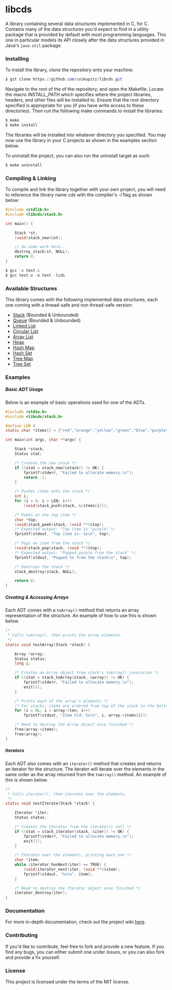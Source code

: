 # libcds

A library containing several data structures implemented in C, for C. Contains many of the data structures you'd expect to find in a utility package that is provided by default with most programming languages. This one in particular models its API closely after the data structures provided in Java's  ```java.util``` package.

### Installing

To install the library, clone the repository onto your machine:

```powershell
$ git clone https://github.com/cvikupitz/libcds.git
```

Navigate to the root of the of the repository, and open the Makefile. Locate the macro *INSTALL_PATH* which specifies where the project libraries, headers, and other files will be installed to. Ensure that the root directory specified is appropriate for you (if you have write access to these directories). Then run the following make commands to install the libraries:

```powershell
$ make
$ make install
```

The libraries will be installed into whatever directory you specified. You may now use the library in your C projects as shown in the examples section below.

To uninstall the project, you can also run the uninstall target as such:

```powershell
$ make uninstall
```

### Compiling & Linking

To compile and link the library together with your own project, you will need to reference the library name *cds* with the compiler's *-l* flag as shown below:

```c
#include <stdlib.h>
#include <libcds/stack.h>

int main() {

    Stack *st;
    (void)stack_new(&st);

    // do some work here...
    destroy_stack(st, NULL);
    return 0;
}
```

```powershell
$ gcc -c test.c
$ gcc test.o -o test -lcds
```

### Available Structures

This library comes with the following implemented data structures, each one coming with a thread-safe and non thread-safe version:

* [Stack](https://docs.oracle.com/javase/7/docs/api/java/util/Stack.html) (Bounded & Unbounded)
* [Queue](https://docs.oracle.com/javase/7/docs/api/java/util/Queue.html) (Bounded & Unbounded)
* [Linked List](https://docs.oracle.com/javase/7/docs/api/java/util/LinkedList.html)
* [Circular List](https://www.tutorialspoint.com/data_structures_algorithms/circular_linked_list_algorithm.htm#:~:text=Advertisements,into%20a%20circular%20linked%20list.)
* [Array List](https://docs.oracle.com/javase/7/docs/api/java/util/ArrayList.html)
* [Heap](https://docs.oracle.com/javase/7/docs/api/java/util/PriorityQueue.html)
* [Hash Map](https://docs.oracle.com/javase/7/docs/api/java/util/HashMap.html)
* [Hash Set](https://docs.oracle.com/javase/7/docs/api/java/util/HashSet.html)
* [Tree Map](https://docs.oracle.com/javase/7/docs/api/java/util/TreeMap.html)
* [Tree Set](https://docs.oracle.com/javase/7/docs/api/java/util/TreeSet.html)

### Examples

##### Basic ADT Usage

Below is an example of basic operations used for one of the ADTs.

```c
#include <stdio.h>
#include <libcds/stack.h>

#define LEN 6
static char *items[] = {"red","orange","yellow","green","blue","purple"};

int main(int argc, char **argv) {

    Stack *stack;
    Status stat;

    /* Creates the new stack */
    if ((stat = stack_new(&stack)) != OK) {
        fprintf(stderr, "Failed to allocate memory.\n");
        return -1;
    }

    /* Pushes items onto the stack */
    int i;
    for (i = 0; i < LEN; i++)
        (void)stack_push(stack, &(items[i]));

    /* Peeks at the top item */
    char *top;
    (void)stack_peek(stack, (void **)&top);
    /* Expected output: "Top item is "purple" */
    fprintf(stdout, "Top item is: %s\n", top);

    /* Pops an item from the stack */
    (void)stack_pop(stack, (void **)&top);
    /* Expected output: "Popped purple from the stack" */
    fprintf(stdout, "Popped %s from the stack\n", top);

    /* Destroys the stack */
    stack_destroy(stack, NULL);

    return 0;
}
```

##### Creating & Accessing Arrays

Each ADT comes with a ```toArray()``` method that returns an array representation of the structure. An example of how to use this is shown below.

```c
/*
 * Calls toArray(), then prints the array elements.
 */
static void testArray(Stack *stack) {

    Array *array;
    Status status;
    long i;

    /* Creates an Array object from stack's toArray() invocation */
    if ((stat = stack_toArray(stack, &array)) != OK) {
        fprintf(stderr, "Failed to allocate memory.\n");
        exit(1);
    }

    /* Prints each of the array's elements */
    /* For stacks, items are ordered from top of the stack to the bottom */
    for (i = 0L; i < array->len; i++)
        fprintf(stdout, "Item %ld: %s\n", i, array->items[i]);

    /* Need to destroy the Array object once finished */
    free(array->items);
    free(array);
}
```

##### Iterators

Each ADT also comes with an ```iterator()``` method that creates and returns an iterator for the structure. The iterator will iterate over the elements in the same order as the array returned from the ```toArray()``` method. An example of this is shown below.

```c
/*
 * Calls iterator(), then iterates over the elements.
 */
static void testIterate(Stack *stack) {

    Iterator *iter;
    Status status;

    /* Creates the Iterator from the iterator() call */
    if ((stat = stack_iterator(stack, &iter)) != OK) {
        fprintf(stderr, "Failed to allocate memory.\n");
        exit(1);
    }

    /* Iterates over the elements, printing each one */
    char *item;
    while (iterator_hasNext(iter) == TRUE) {
        (void)iterator_next(iter, (void **)&item);
        fprintf(stdout, "%s\n", item);
    }

    /* Need to destroy the Iterator object once finished */
    iterator_destroy(iter);
}
```

### Documentation

For more in-depth documentation, check out the project wiki [here](https://github.com/cvikupitz/libcds/wiki).

### Contributing

If you'd like to contribute, feel free to fork and provide a new feature. If you find any bugs, you can either submit one under *Issues*, or you can also fork and provide a fix yourself.

### License

This project is licensed under the terms of the MIT license.

